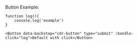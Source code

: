 Button Example:

    function log(){
        console.log('example')
    }

    <Button data-backstop="cdr-button" type="submit" :handle-click="log">Default with click</Button>